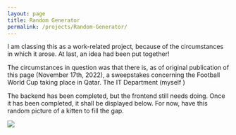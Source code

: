 ```yaml
---
layout: page
title: Random Generator
permalink: /projects/Random-Generator/
---
```

<div style="text-aligh: justify">
I am classing this as a work-related project, because of the circumstances in which it arose. At last, an idea had been put together!

The circumstances in question was that there is, as of original publication of this page (November 17th, 2022), a sweepstakes concerning the Football World Cup taking place in Qatar. The IT Department (myself )

The backend has been completed, but the frontend still needs doing. Once it has been completed, it shall be displayed below. For now, have this random picture of a kitten to fill the gap.

<img src="https://nationaltoday.com/wp-content/uploads/2020/07/Kitten-640x514.jpg">
</div>